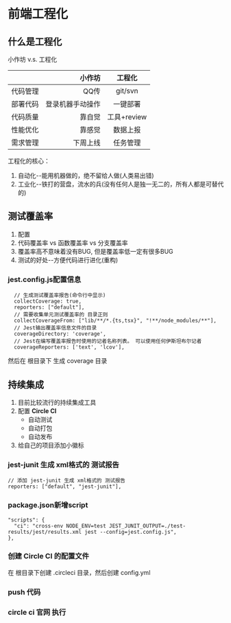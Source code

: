 # 前端工程化
## 什么是工程化
小作坊 v.s. 工程化

|  | 小作坊 | 工程化 |
| :------| ------: | :--------: |
| 代码管理 | QQ传 | git/svn |
| 部署代码 | 登录机器手动操作 | 一键部署 |
| 代码质量 | 靠自觉 | 工具+review |
| 性能优化 | 靠感觉 | 数据上报 |
| 需求管理 | 下周上线 | 任务管理 |
工程化的核心：
 1. 自动化--能用机器做的，绝不留给人做(人类易出错)
 2. 工业化--铁打的营盘，流水的兵(没有任何人是独一无二的，所有人都是可替代的)
 
## 测试覆盖率
 1. 配置
 2. 代码覆盖率 vs 函数覆盖率 vs 分支覆盖率
 3. 覆盖率高不意味着没有BUG, 但是覆盖率低一定有很多BUG
 4. 测试的好处--方便代码进行进化(重构)
### jest.config.js配置信息
```
  // 生成测试覆盖率报告(命令行中显示)
  collectCoverage: true,
  reporters: ["default"],
  // 需要收集单元测试覆盖率的 目录正则
  collectCoverageFrom: ["lib/**/*.{ts,tsx}", "!**/node_modules/**"],
  // Jest输出覆盖率信息文件的目录
  coverageDirectory: 'coverage',
  // Jest在编写覆盖率报告时使用的记者名称列表。 可以使用任何伊斯坦布尔记者
  coverageReporters: ['text', 'lcov'],
```
然后在 根目录下 生成 coverage 目录


## 持续集成
 1. 目前比较流行的持续集成工具
 2. 配置 **Circle CI**
    + 自动测试
    + 自动打包
    + 自动发布
 3. 给自己的项目添加小徽标

### jest-junit 生成 xml格式的 测试报告
```
// 添加 jest-junit 生成 xml格式的 测试报告
reporters: ["default", "jest-junit"],
```
### package.json新增script
```
"scripts": {
  "ci": "cross-env NODE_ENV=test JEST_JUNIT_OUTPUT=./test-results/jest/results.xml jest --config=jest.config.js",
},
```
### 创建 Circle CI 的配置文件
在 根目录下创建 .circleci 目录，然后创建 config.yml

### push 代码
### circle ci 官网 执行